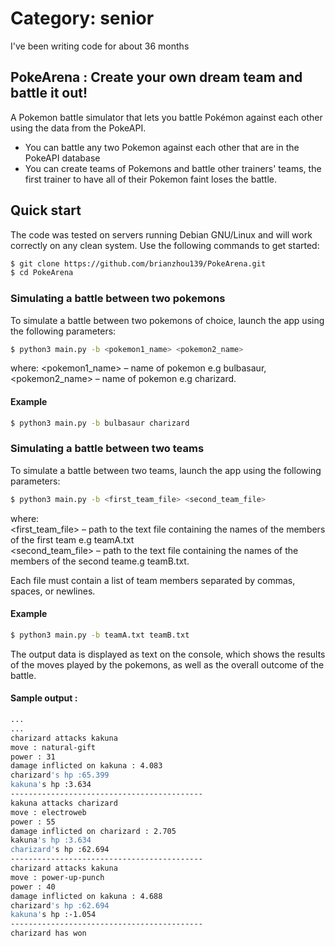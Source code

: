 # Category: senior
I've been writing code for about 36 months

## PokeArena : Create your own dream team and battle it out!

A Pokemon battle simulator that lets you battle Pokémon against each other using the data from the PokeAPI. 
- You can battle any two Pokemon against each other that are in the PokeAPI database
- You can create teams  of Pokemons and battle other trainers' teams, the first trainer to have all of their Pokemon faint loses the battle.

## Quick start

The code was tested on servers running Debian GNU/Linux and will work correctly on any clean system.
Use the following commands to get started:

```sh
$ git clone https://github.com/brianzhou139/PokeArena.git
$ cd PokeArena
```
### Simulating a battle between two pokemons
To simulate a battle between two pokemons of choice, launch the app using the following parameters:

```sh
$ python3 main.py -b <pokemon1_name> <pokemon2_name>
```
where: 
<pokemon1_name> – name of pokemon e.g bulbasaur,
<pokemon2_name> – name of pokemon e.g charizard.

#### Example 
```sh
$ python3 main.py -b bulbasaur charizard
```

### Simulating a battle between two teams
To simulate a battle between two teams, launch the app using the following parameters:

```sh
$ python3 main.py -b <first_team_file> <second_team_file>
```
where:<br/>
<first_team_file> – path to the text file containing the names of the members of the first team e.g teamA.txt <br/>
<second_team_file> – path to the text file containing the names of the members of the second teame.g teamB.txt.

Each file must contain a list of team members separated by commas, spaces, or newlines.

#### Example 
```sh
$ python3 main.py -b teamA.txt teamB.txt
```

The output data is displayed as text on the console, which shows the results of the moves played by the pokemons, as well as the overall outcome of the battle.<br/>
#### Sample output : 
```sh
...
...
charizard attacks kakuna
move : natural-gift
power : 31
damage inflicted on kakuna : 4.083
charizard's hp :65.399
kakuna's hp :3.634
-------------------------------------------
kakuna attacks charizard
move : electroweb
power : 55
damage inflicted on charizard : 2.705
kakuna's hp :3.634
charizard's hp :62.694
-------------------------------------------
charizard attacks kakuna
move : power-up-punch
power : 40
damage inflicted on kakuna : 4.688
charizard's hp :62.694
kakuna's hp :-1.054
-------------------------------------------
charizard has won
```
